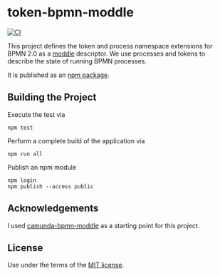 # token-bpmn-moddle

[![CI](https://github.com/timKraeuter/token-bpmn-moddle/actions/workflows/CI.yml/badge.svg)](https://github.com/timKraeuter/token-bpmn-moddle/actions/workflows/CI.yml)

This project defines the token and process namespace extensions for BPMN 2.0 as a [moddle](https://github.com/bpmn-io/moddle) descriptor.
We use processes and tokens to describe the state of running BPMN processes.

It is published as an [npm package](https://www.npmjs.com/package/token-bpmn-moddle).

## Building the Project

Execute the test via

```
npm test
```

Perform a complete build of the application via

```
npm run all
```

Publish an npm module

```
npm login
npm publish --access public
```

## Acknowledgements

I used [camunda-bpmn-moddle](https://github.com/camunda/camunda-bpmn-moddle) as a starting point for this project.

## License

Use under the terms of the [MIT license](http://opensource.org/licenses/MIT).

